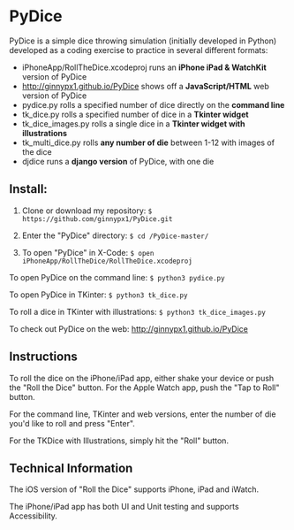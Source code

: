 # PyDice

PyDice is a simple dice throwing simulation (initially developed in Python) developed as a coding exercise to practice in several different formats:

* iPhoneApp/RollTheDice.xcodeproj runs an **iPhone iPad & WatchKit** version of PyDice
* http://ginnypx1.github.io/PyDice shows off a **JavaScript/HTML** web version of PyDice
* pydice.py rolls a specified number of dice directly on the **command line**
* tk_dice.py rolls a specified number of dice in a **Tkinter widget**
* tk_dice_images.py rolls a single dice in a **Tkinter widget with illustrations**
* tk_multi_dice.py rolls **any number of die** between 1-12 with images of the dice
* djdice runs a **django version** of PyDice, with one die

## Install:

1. Clone or download my repository:
` $ https://github.com/ginnypx1/PyDice.git `

2. Enter the "PyDice" directory:
` $ cd /PyDice-master/ `

3. To open "PyDice" in X-Code:
` $ open iPhoneApp/RollTheDice/RollTheDice.xcodeproj `

To open PyDice on the command line:
` $ python3 pydice.py `

To open PyDice in TKinter:
` $ python3 tk_dice.py `

To roll a dice in TKinter with illustrations:
` $ python3 tk_dice_images.py `

To check out PyDice on the web: http://ginnypx1.github.io/PyDice
  
## Instructions

To roll the dice on the iPhone/iPad app, either shake your device or push the "Roll the Dice" button. For the Apple Watch app, push the "Tap to Roll" button.

For the command line, TKinter and web versions, enter the number of die you'd like to roll and press "Enter".

For the TKDice with Illustrations, simply hit the "Roll" button.

## Technical Information

The iOS version of "Roll the Dice" supports iPhone, iPad and iWatch.

The iPhone/iPad app has both UI and Unit testing and supports Accessibility.
